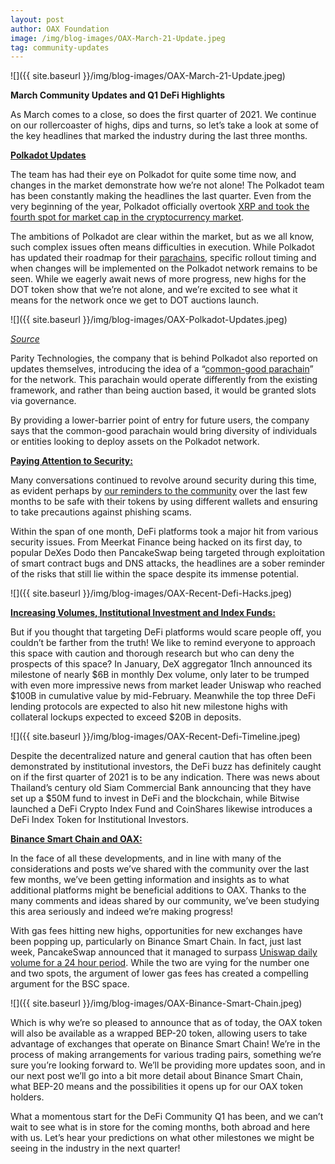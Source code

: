 ```yaml
---
layout: post
author: OAX Foundation
image: /img/blog-images/OAX-March-21-Update.jpeg
tag: community-updates
---
```


![]({{ site.baseurl }}/img/blog-images/OAX-March-21-Update.jpeg)

<b>March Community Updates and Q1 DeFi Highlights</b>

As March comes to a close, so does the first quarter of 2021. We continue on our rollercoaster of highs, dips and turns, so let’s take a look at some of the key headlines that marked the industry during the last three months. 


<b><u>Polkadot Updates</u></b>

The team has had their eye on Polkadot for quite some time now, and changes in the market demonstrate how we’re not alone! The Polkadot team has been constantly making the headlines the last quarter. Even from the very beginning of the year, Polkadot officially overtook <a href="https://cointelegraph.com/news/dot-flip-polkadot-overtakes-xrp-to-become-the-fourth-largest-cryptocurrency">XRP and took the fourth spot for market cap in the cryptocurrency market</a>. 

The ambitions of Polkadot are clear within the market, but as we all know, such complex issues often means difficulties in execution. While Polkadot has updated their roadmap for their <a href="https://polkadot.network/launch-parachains/">parachains</a>, specific rollout timing and when changes will be implemented on the Polkadot network remains to be seen. While we eagerly await news of more progress, new highs for the DOT token show that we’re not alone, and we’re excited to see what it means for the network once we get to DOT auctions launch.


![]({{ site.baseurl }}/img/blog-images/OAX-Polkadot-Updates.jpeg)

<i><a href="https://coinmarketcap.com/currencies/polkadot-new/">Source</a></i>



Parity Technologies, the company that is behind Polkadot also reported on updates themselves, introducing the idea of a “<a href="https://cointelegraph.com/news/parity-technologies-to-propose-parachain-governance-framework-for-polkadot">common-good parachain</a>” for the network. This parachain would operate differently from the existing framework, and rather than being auction based, it would be granted slots via governance. 

By providing a lower-barrier point of entry for future users, the company says that the common-good parachain would bring diversity of individuals or entities looking to deploy assets on the Polkadot network.



<b><u>Paying Attention to Security:</u></b>

Many conversations continued to revolve around security during this time, as evident perhaps by <a href="https://www.oax.org/2021/03/05/Staying-Safe-This-Bull-Run.html">our reminders to the community</a> over the last few months to be safe with their tokens by using different wallets and ensuring to take precautions against phishing scams. 

Within the span of one month, DeFi platforms took a major hit from various security issues. From Meerkat Finance being hacked on its first day, to popular DeXes Dodo then PancakeSwap being targeted through exploitation of smart contract bugs and DNS attacks, the headlines are a sober reminder of the risks that still lie within the space despite its immense potential. 

![]({{ site.baseurl }}/img/blog-images/OAX-Recent-Defi-Hacks.jpeg)



<b><u>Increasing Volumes, Institutional Investment and Index Funds:</u></b>

But if you thought that targeting DeFi platforms would scare people off, you couldn’t be farther from the truth! We like to remind everyone to approach this space with caution and thorough research but who can deny the prospects of this space? In January, DeX aggregator 1Inch announced its milestone of nearly $6B in monthly Dex volume, only later to be trumped with even more impressive news from market leader Uniswap who reached $100B in cumulative value by mid-February. Meanwhile the top three DeFi lending protocols are expected to also hit new milestone highs with collateral lockups expected to exceed $20B in deposits.

![]({{ site.baseurl }}/img/blog-images/OAX-Recent-Defi-Timeline.jpeg)



Despite the decentralized nature and general caution that has often been demonstrated by institutional investors, the DeFi buzz has definitely caught on if the first quarter of 2021 is to be any indication. There was news about Thailand’s century old Siam Commercial Bank announcing that they have set up a $50M fund to invest in DeFi and the blockchain, while Bitwise launched a DeFi Crypto Index Fund and CoinShares likewise introduces a DeFi Index Token for Institutional Investors. 


<b><u>Binance Smart Chain and OAX:</u></b>

In the face of all these developments, and in line with many of the considerations and posts we’ve shared with the community over the last few months, we’ve been getting information and insights as to what additional platforms might be beneficial additions to OAX. Thanks to the many comments and ideas shared by our community, we’ve been studying this area seriously and indeed we’re making progress! 

With gas fees hitting new highs, opportunities for new exchanges have been popping up, particularly on Binance Smart Chain. In fact, just last week, PancakeSwap announced that it managed to surpass <a href="https://www.altcoinbuzz.io/cryptocurrency-news/finance-and-funding/pancakeswap-dex-closes-on-uniswap-for-daily-volumes/">Uniswap daily volume for a 24 hour period</a>. While the two are vying for the number one and two spots, the argument of lower gas fees has created a compelling argument for the BSC space. 

![]({{ site.baseurl }}/img/blog-images/OAX-Binance-Smart-Chain.jpeg)


Which is why we’re so pleased to announce that as of today, the OAX token will also be available as a wrapped BEP-20 token, allowing users to take advantage of exchanges that operate on Binance Smart Chain! We’re in the process of making arrangements for various trading pairs, something we’re sure you’re looking forward to. We’ll be providing more updates soon, and in our next post we’ll go into a bit more detail about Binance Smart Chain, what BEP-20 means and the possibilities it opens up for our OAX token holders.

What a momentous start for the DeFi Community Q1 has been, and we can’t wait to see what is in store for the coming months, both abroad and here with us. Let’s hear your predictions on what other milestones we might be seeing in the industry in the next quarter!
